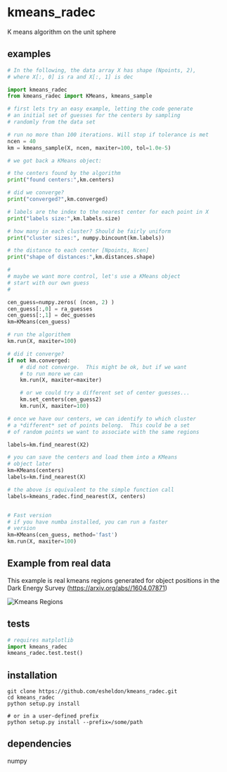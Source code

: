kmeans_radec
============

K means algorithm on the unit sphere

examples
--------

```python
# In the following, the data array X has shape (Npoints, 2),
# where X[:, 0] is ra and X[:, 1] is dec

import kmeans_radec
from kmeans_radec import KMeans, kmeans_sample

# first lets try an easy example, letting the code generate
# an initial set of guesses for the centers by sampling
# randomly from the data set

# run no more than 100 iterations. Will stop if tolerance is met
ncen = 40
km = kmeans_sample(X, ncen, maxiter=100, tol=1.0e-5)

# we got back a KMeans object:

# the centers found by the algorithm
print("found centers:",km.centers)

# did we converge?
print("converged?",km.converged)

# labels are the index to the nearest center for each point in X
print("labels size:",km.labels.size)

# how many in each cluster? Should be fairly uniform
print("cluster sizes:", numpy.bincount(km.labels))

# the distance to each center [Npoints, Ncen]
print("shape of distances:",km.distances.shape)

#
# maybe we want more control, let's use a KMeans object
# start with our own guess
#

cen_guess=numpy.zeros( (ncen, 2) )
cen_guess[:,0] = ra_guesses
cen_guess[:,1] = dec_guesses
km=KMeans(cen_guess)

# run the algorithem
km.run(X, maxiter=100)

# did it converge?
if not km.converged:
    # did not converge.  This might be ok, but if we want
    # to run more we can
    km.run(X, maxiter=maxiter)

    # or we could try a different set of center guesses...
    km.set_centers(cen_guess2)
    km.run(X, maxiter=100)

# once we have our centers, we can identify to which cluster 
# a *different* set of points belong.  This could be a set
# of random points we want to associate with the same regions

labels=km.find_nearest(X2)

# you can save the centers and load them into a KMeans
# object later
km=KMeans(centers)
labels=km.find_nearest(X)

# the above is equivalent to the simple function call
labels=kmeans_radec.find_nearest(X, centers)


# Fast version
# if you have numba installed, you can run a faster
# version
km=KMeans(cen_guess, method='fast')
km.run(X, maxiter=100)
```

Example from real data
-----------------------

This example is real kmeans regions generated for
object positions in the  Dark Energy Survey (https://arxiv.org/abs//1604.07871)

![Kmeans Regions](data/kmeans-example.png?raw=true "Example kmeans regions from Dark Energy Survey data")

tests
-----
```python
# requires matplotlib
import kmeans_radec
kmeans_radec.test.test()
```


installation
------------
```
git clone https://github.com/esheldon/kmeans_radec.git
cd kmeans_radec
python setup.py install

# or in a user-defined prefix
python setup.py install --prefix=/some/path
```

dependencies
------------
numpy
